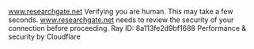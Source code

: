 www.researchgate.net
Verifying you are human. This may take a few seconds.
www.researchgate.net needs to review the security of your connection before proceeding.
Ray ID: 8a113fe2d9bf1688
Performance & security by Cloudflare